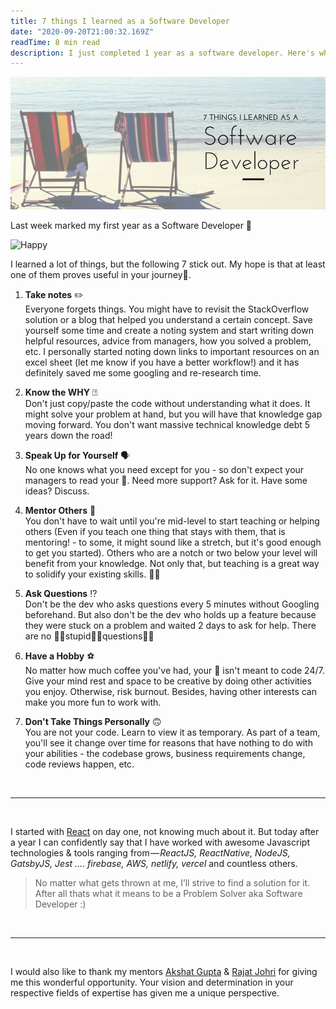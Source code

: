 ```yaml
---
title: 7 things I learned as a Software Developer
date: "2020-09-20T21:00:32.169Z"
readTime: 8 min read
description: I just completed 1 year as a software developer. Here's what I learned
---
```


![Deno](./7_things_i_learned_as_a_SDE.png)

Last week marked my first year as a Software Developer 🎉

![Happy](https://media.giphy.com/media/14udF3WUwwGMaA/giphy.gif)

I learned a lot of things, but the following 7 stick out. My hope is that at least one of them proves useful in your journey🎢.

1. **Take notes** ✏️<br />
   Everyone forgets things. You might have to revisit the StackOverflow solution or a blog that helped you understand a certain concept. Save yourself some time and create a noting system and start writing down helpful resources, advice from managers, how you solved a problem, etc.
   I personally started noting down links to important resources on an excel sheet (let me know if you have a better workflow!) and it has definitely saved me some googling and re-research time.

2. **Know the WHY** ⍰<br />
   Don't just copy/paste the code without understanding what it does. It might solve your problem at hand, but you will have that knowledge gap moving forward.
   You don't want massive technical knowledge debt 5 years down the road!

3. **Speak Up for Yourself** 🗣<br />
   No one knows what you need except for you - so don't expect your managers to read your 🧠. Need more support? Ask for it. Have some ideas? Discuss.

4. **Mentor Others** 👥<br />
   You don't have to wait until you're mid-level to start teaching or helping others (Even if you teach one thing that stays with them, that is mentoring! - to some, it might sound like a stretch, but it's good enough to get you started). Others who are a notch or two below your level will benefit from your knowledge. Not only that, but teaching is a great way to solidify your existing skills. 💪🏻

5. **Ask Questions** ⁉️<br />
   Don't be the dev who asks questions every 5 minutes without Googling beforehand. But also don't be the dev who holds up a feature because they were stuck on a problem and waited 2 days to ask for help.
   There are no 👏🏻stupid👏🏻questions👏🏻

6. **Have a Hobby** ⚽️<br />
   No matter how much coffee you've had, your 🧠 isn't meant to code 24/7. Give your mind rest and space to be creative by doing other activities you enjoy. Otherwise, risk burnout. Besides, having other interests can make you more fun to work with.

7. **Don't Take Things Personally** 🙃<br />
   You are not your code. Learn to view it as temporary. As part of a team, you'll see it change over time for reasons that have nothing to do with your abilities - the codebase grows, business requirements change, code reviews happen, etc.

   <br />

---

<br />

I started with [React](http://reactjs.org/) on day one, not knowing much about it. But today after a year I can confidently say that I have worked with awesome Javascript technologies & tools ranging from — *ReactJS, ReactNative, NodeJS, GatsbyJS, Jest …. firebase, AWS, netlify, vercel* and countless others.

> No matter what gets thrown at me, I’ll strive to find a solution for it. After all thats what it means to be a Problem Solver aka Software Developer :)

<br />

---

<br />

I would also like to thank my mentors [Akshat Gupta](https://www.linkedin.com/in/akshatgupta10/) & [Rajat Johri](https://www.linkedin.com/in/rajatjohri007/) for giving me this wonderful opportunity. Your vision and determination in your respective fields of expertise has given me a unique perspective.
